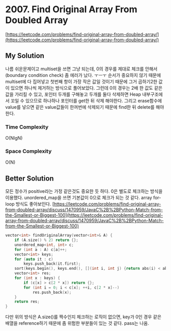 # 2007. Find Original Array From Doubled Array

[https://leetcode.com/problems/find-original-array-from-doubled-array/](https://leetcode.com/problems/find-original-array-from-doubled-array/)    

## My Solution
나름 쉬운문제이고 multiset을 쓰면 그냥 되는데, 0의 경우를 제대로 체크를 안해서(boundary condition check) 좀 에러가 났다. ㅜㅡㅜ
순서가 중요하지 않기 때문에 multiset에 다 집어넣고 첫번째 항이 가장 작은 값일 것이기 때문에 그거 곱하기2한 값이 있으면 하나씩 제거하는 방식으로 풀어보았다.
그런데 0의 경우는 2배 한 값도 같은 값을 가리킬 수 있고, 포인터 두개를 구해놓고 두개를 둘다 삭제하면 Heap 내부구조에서 꼬일 수 있으므로 하나하나 포인터를 get한 뒤 삭제 해야한다.
그리고 erase함수에 value를 넣으면 같은 value값들이 한꺼번에 삭제되기 때문에 find한 뒤 delete를 해야 한다.


### Time Complexity
O(NlgN)

### Space Complexity
O(N)

## Better Solution
모든 정수가 positive라는 가정 같은것도 중요한 듯 하다. 0은 별도로 체크하는 방식을 이용했다.
unordered_map을 쓰면 기본값이 0으로 체크가 되는 것 같다. array for-loop 방식도 좋아보인다.
[https://leetcode.com/problems/find-original-array-from-doubled-array/discuss/1470959/JavaC%2B%2BPython-Match-from-the-Smallest-or-Biggest-100](https://leetcode.com/problems/find-original-array-from-doubled-array/discuss/1470959/JavaC%2B%2BPython-Match-from-the-Smallest-or-Biggest-100)

```c++
vector<int> findOriginalArray(vector<int>& A) {
    if (A.size() % 2) return {};
    unordered_map<int, int> c;
    for (int a : A) c[a]++;
    vector<int> keys;
    for (auto it : c)
        keys.push_back(it.first);
    sort(keys.begin(), keys.end(), [](int i, int j) {return abs(i) < abs(j);});
    vector<int> res;
    for (int x : keys) {
        if (c[x] > c[2 * x]) return {};
        for (int i = 0; i < c[x]; ++i, c[2 * x]--)
            res.push_back(x);
    }
    return res;
}
```
다만 위의 방식은 A.size()를 짝수인지 체크하는 로직이 없으면, key가 0인 경우 같은 배열을 reference하기 때문에 좀 위험한 부분들이 있는 것 같다.
pass는 나옴.